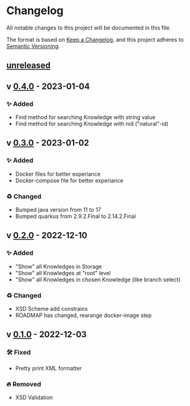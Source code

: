 # Changelog

All notable changes to this project will be documented in this file.

The format is based on [Keep a Changelog](https://keepachangelog.com/en/1.0.0/),
and this project adheres to [Semantic Versioning](https://semver.org/spec/v2.0.0.html).

[//]: <> (✨ Added, 🛠 Fixed, ♻ Changed, 🔥 Removed)


## [unreleased] 

## v [0.4.0] - 2023-01-04

### ✨ Added

- Find method for searching Knowledge with string value
- Find method for searching Knowledge with nid ("natural"-id)

## v [0.3.0] - 2023-01-02

### ✨ Added

- Docker files for better experiance
- Docker-compose file for better experiance

### ♻ Changed

- Bumped java version from 11 to 17
- Bumped quarkus from 2.9.2.Final to 2.14.2.Final

## v [0.2.0] - 2022-12-10

### ✨ Added

- "Show" all Knowledges in Storage
- "Show" all Knowledges at "root" level
- "Show" all Knowledges in chosen Knowledge (like branch select)

### ♻ Changed

- XSD Scheme add constrains
- ROADMAP has changed, rearange docker-image step

## v [0.1.0] - 2022-12-03

### 🛠 Fixed

- Pretty print XML formatter

### 🔥 Removed

- XSD Validation

[unreleased]: https://github.com/miroque/pp-model-concept-01/compare/0.4.0..HEAD

[0.4.0]: https://github.com/miroque/pp-model-concept-01/releases/tag/0.4.0
[0.3.0]: https://github.com/miroque/pp-model-concept-01/releases/tag/0.3.0
[0.2.0]: https://github.com/miroque/pp-model-concept-01/releases/tag/0.2.0
[0.1.0]: https://github.com/miroque/pp-model-concept-01/releases/tag/0.1.0
